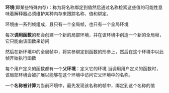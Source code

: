 **环境**(即某些特殊内存)：称为将名称绑定到值然后通过名称检索这些值的可能性意味着解释器必须维护某种内存来跟踪名称、值和绑定。 

环境由一系列帧组成，且只有一个全局帧，也只有一个全局环境



每次**调用函数**的都会创建一个新的局部环境，并在该环境中创造一个新的全局帧，它只能由该函数来访问

然后在新环境中的全局帧中，将实参绑定到函数的形参上，然后在这个环境中以此帧开始执行函数

每个用户定义的函数都有一个**父环境**：定义它的环境
当调用用户定义的函数时，该局部环境会被扩展以能够在这个环境中访问它父环境中的名称。



一个**名称被计算**为当前环境中，最先发现该名称的帧中，绑定到这个名称的值

